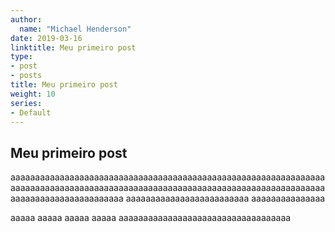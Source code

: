 ```yaml
---
author:
  name: "Michael Henderson"
date: 2019-03-16
linktitle: Meu primeiro post
type:
- post
- posts
title: Meu primeiro post
weight: 10
series:
- Default
---
```


## Meu primeiro post

aaaaaaaaaaaaaaaaaaaaaaaaaaaaaaaaaaaaaaaaaaaaaaaaaaaaaaaaaaaaaaaaaaaaaaaaaaaaaaaaaaaaaaaaaaaaaaaaaaaaaaaaaaaaaaaaaaaaaaaaaaaaaaaaaaaaaaaaaaaaaaaaaaaaaaa
aaaaaaaaaaaaaaaaaaaaaaaaa
aaaaaaaaaaaaaaa

aaaaa
aaaaa
aaaaa
aaaaa
aaaaaaaaaaaaaaaaaaaaaaaaaaaaaaaaaaa
